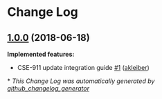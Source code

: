 # Change Log

## [1.0.0](https://github.com/8select/CSE-integration-manual/tree/1.0.0) (2018-06-18)
**Implemented features:**

- CSE-911 update integration guide [\#1](https://github.com/8select/CSE-integration-manual/pull/1) ([akleiber](https://github.com/akleiber))



\* *This Change Log was automatically generated by [github_changelog_generator](https://github.com/skywinder/Github-Changelog-Generator)*